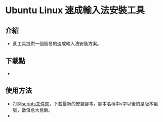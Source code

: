 Ubuntu Linux 速成輸入法安裝工具
===============================

## 介紹

 * 此工具提供一個簡易的速成輸入法安裝方案。

## 下載點

 * 

## 使用方法

 * 打開[scripts文件夾](https://github.com/CasperHK/HKQuickClassicInstaller/tree/master/scripts)，下載最新的安裝腳本，腳本名稱中v字以後的是版本編號，數值愈大愈新。
 * 
